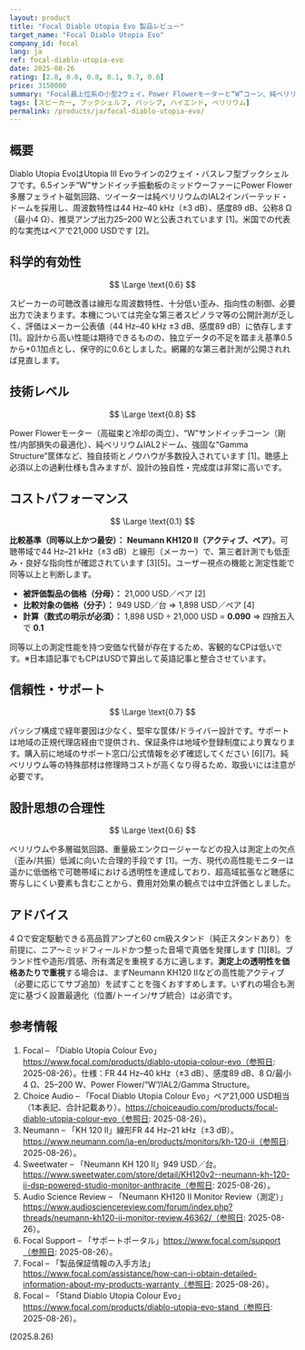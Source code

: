 ```yaml
---
layout: product
title: "Focal Diablo Utopia Evo 製品レビュー"
target_name: "Focal Diablo Utopia Evo"
company_id: focal
lang: ja
ref: focal-diablo-utopia-evo
date: 2025-08-26
rating: [2.8, 0.6, 0.8, 0.1, 0.7, 0.6]
price: 3150000
summary: "Focal最上位系の小型2ウェイ。Power Flowerモーターと“W”コーン、純ベリリウムIAL2ツイーターを採用し工作精度は極めて高い一方、公開計測が乏しく可聴帯域での優位は主にカタログ数値に依存します。科学的有効性は保守的評価、コストパフォーマンスは同等以上の測定性能を持つ現代アクティブモニターが大幅に安価なため低評価です。"
tags: [スピーカー, ブックシェルフ, パッシブ, ハイエンド, ベリリウム]
permalink: /products/ja/focal-diablo-utopia-evo/
---
```


## 概要

Diablo Utopia EvoはUtopia III Evoラインの2ウェイ・バスレフ型ブックシェルフです。6.5インチ“W”サンドイッチ振動板のミッドウーファーにPower Flower多層フェライト磁気回路、ツイーターは純ベリリウムのIAL2インバーテッド・ドームを採用し、周波数特性は44 Hz–40 kHz（±3 dB）、感度89 dB、公称8 Ω（最小4 Ω）、推奨アンプ出力25–200 Wと公表されています [1]。米国での代表的な実売はペアで21,000 USDです [2]。

## 科学的有効性

$$ \Large \text{0.6} $$

スピーカーの可聴改善は線形な周波数特性、十分低い歪み、指向性の制御、必要出力で決まります。本機については完全な第三者スピノラマ等の公開計測が乏しく、評価はメーカー公表値（44 Hz–40 kHz ±3 dB、感度89 dB）に依存します [1]。設計から高い性能は期待できるものの、独立データの不足を踏まえ基準0.5から+0.1加点とし、保守的に0.6としました。網羅的な第三者計測が公開されれば見直します。

## 技術レベル

$$ \Large \text{0.8} $$

Power Flowerモーター（高磁束と冷却の両立）、“W”サンドイッチコーン（剛性/内部損失の最適化）、純ベリリウムIAL2ドーム、強固な“Gamma Structure”筐体など、独自技術とノウハウが多数投入されています [1]。聴感上必須以上の過剰仕様も含みますが、設計の独自性・完成度は非常に高いです。

## コストパフォーマンス

$$ \Large \text{0.1} $$

**比較基準（同等以上かつ最安）：** **Neumann KH120 II（アクティブ、ペア）**。可聴帯域で44 Hz–21 kHz（±3 dB）と線形（メーカー）で、第三者計測でも低歪み・良好な指向性が確認されています [3][5]。ユーザー視点の機能と測定性能で同等以上と判断します。

- **被評価製品の価格（分母）：** 21,000 USD／ペア [2]  
- **比較対象の価格（分子）：** 949 USD／台 ⇒ 1,898 USD／ペア [4]  
- **計算（数式の明示が必須）：** 1,898 USD ÷ 21,000 USD = **0.090** ⇒ 四捨五入で **0.1**

同等以上の測定性能を持つ安価な代替が存在するため、客観的なCPは低いです。※日本語記事でもCPはUSDで算出して英語記事と整合させています。

## 信頼性・サポート

$$ \Large \text{0.7} $$

パッシブ構成で経年要因は少なく、堅牢な筐体/ドライバー設計です。サポートは地域の正規代理店経由で提供され、保証条件は地域や登録制度により異なります。購入前に地域のサポート窓口/公式情報を必ず確認してください [6][7]。純ベリリウム等の特殊部材は修理時コストが高くなり得るため、取扱いには注意が必要です。

## 設計思想の合理性

$$ \Large \text{0.6} $$

ベリリウムや多層磁気回路、重量級エンクロージャーなどの投入は測定上の欠点（歪み/共振）低減に向いた合理的手段です [1]。一方、現代の高性能モニターは遥かに低価格で可聴帯域における透明性を達成しており、超高域拡張など聴感に寄与しにくい要素も含むことから、費用対効果の観点では中立評価としました。

## アドバイス

4 Ωで安定駆動できる高品質アンプと60 cm級スタンド（純正スタンドあり）を前提に、ニア〜ミッドフィールドかつ整った音場で真価を発揮します [1][8]。ブランド性や造形/質感、所有満足を重視する方に適します。**測定上の透明性を価格あたりで重視**する場合は、まずNeumann KH120 IIなどの高性能アクティブ（必要に応じてサブ追加）を試すことを強くおすすめします。いずれの場合も測定に基づく設置最適化（位置/トーイン/サブ統合）は必須です。

## 参考情報

1. Focal – 「Diablo Utopia Colour Evo」https://www.focal.com/products/diablo-utopia-colour-evo（参照日: 2025-08-26）。仕様：FR 44 Hz–40 kHz（±3 dB）、感度89 dB、8 Ω/最小4 Ω、25–200 W、Power Flower/“W”/IAL2/Gamma Structure。  
2. Choice Audio – 「Focal Diablo Utopia Colour Evo」ペア21,000 USD相当（1本表記、合計記載あり）。https://choiceaudio.com/products/focal-diablo-utopia-colour-evo（参照日: 2025-08-26）。  
3. Neumann – 「KH 120 II」線形FR 44 Hz–21 kHz（±3 dB）。https://www.neumann.com/ja-en/products/monitors/kh-120-ii（参照日: 2025-08-26）。  
4. Sweetwater – 「Neumann KH 120 II」949 USD／台。https://www.sweetwater.com/store/detail/KH120v2--neumann-kh-120-ii-dsp-powered-studio-monitor-anthracite（参照日: 2025-08-26）。  
5. Audio Science Review – 「Neumann KH120 II Monitor Review（測定）」https://www.audiosciencereview.com/forum/index.php?threads/neumann-kh120-ii-monitor-review.46362/（参照日: 2025-08-26）。  
6. Focal Support – 「サポートポータル」https://www.focal.com/support（参照日: 2025-08-26）。  
7. Focal – 「製品保証情報の入手方法」https://www.focal.com/assistance/how-can-i-obtain-detailed-information-about-my-products-warranty（参照日: 2025-08-26）。  
8. Focal – 「Stand Diablo Utopia Colour Evo」https://www.focal.com/products/diablo-utopia-evo-stand（参照日: 2025-08-26）。

(2025.8.26)

